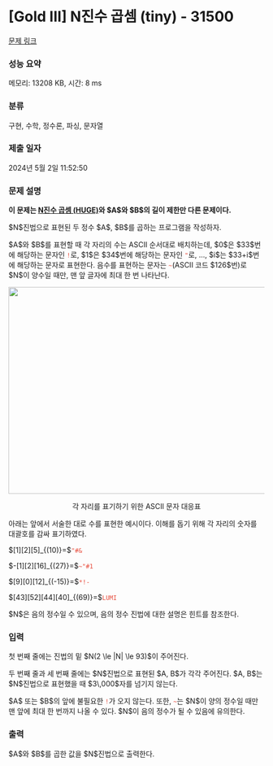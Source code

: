 # [Gold III] N진수 곱셈 (tiny) - 31500 

[문제 링크](https://www.acmicpc.net/problem/31500) 

### 성능 요약

메모리: 13208 KB, 시간: 8 ms

### 분류

구현, 수학, 정수론, 파싱, 문자열

### 제출 일자

2024년 5월 2일 11:52:50

### 문제 설명

<p><strong>이 문제는 <a href="/problem/31505">N진수 곱셈 (HUGE)</a>와 $A$와 $B$의 길이 제한만 다른 문제이다.</strong></p>

<p>$N$진법으로 표현된 두 정수 $A$, $B$를 곱하는 프로그램을 작성하자.</p>

<p>$A$와 $B$를 표현할 때 각 자리의 수는 ASCII 순서대로 배치하는데, $0$은 $33$번에 해당하는 문자인 <span data-darkreader-inline-color="" style="color: rgb(231, 76, 60); --darkreader-inline-color: #e95849;"><code>!</code></span>로, $1$은 $34$번에 해당하는 문자인 <span data-darkreader-inline-color="" style="color: rgb(231, 76, 60); --darkreader-inline-color: #e95849;"><code>"</code></span>로, ..., $i$는 $33+i$번에 해당하는 문자로 표현한다. 음수를 표현하는 문자는 <span data-darkreader-inline-color="" style="color: rgb(231, 76, 60); --darkreader-inline-color: #e95849;"><code>~</code></span>(ASCII 코드 $126$번)로 $N$이 양수일 때만, 맨 앞 글자에 최대 한 번 나타난다.</p>

<p style="display:flex;flex-direction:row;justify-content:center;"><img alt="" src="" style="width: 720px; height: 407px;"></p>

<p style="display:flex;flex-direction:row;justify-content:center;">각 자리를 표기하기 위한 ASCII 문자 대응표</p>

<p> 아래는 앞에서 서술한 대로 수를 표현한 예시이다. 이해를 돕기 위해 각 자리의 숫자를 대괄호를 감싸 표기하였다.</p>

<p>$[1][2][5]_{(10)}=$<span data-darkreader-inline-color="" style="color: rgb(231, 76, 60); --darkreader-inline-color: #e95849;"><code>"#&</code></span></p>

<p>$-[1][2][16]_{(27)}=$<span data-darkreader-inline-color="" style="color: rgb(231, 76, 60); --darkreader-inline-color: #e95849;"><code>~"#1</code></span></p>

<p>$[9][0][12]_{(-15)}=$<span data-darkreader-inline-color="" style="color: rgb(231, 76, 60); --darkreader-inline-color: #e95849;"><code>*!-</code></span></p>

<p>$[43][52][44][40]_{(69)}=$<span data-darkreader-inline-color="" style="color: rgb(231, 76, 60); --darkreader-inline-color: #e95849;"><code>LUMI</code></span></p>

<p>$N$은 음의 정수일 수 있으며, 음의 정수 진법에 대한 설명은 힌트를 참조한다.</p>

### 입력 

 <p>첫 번째 줄에는 진법의 밑 $N(2 \le |N| \le 93)$이 주어진다.</p>

<p>두 번째 줄과 세 번째 줄에는 $N$진법으로 표현된 $A, B$가 각각 주어진다. $A, B$는 $N$진법으로 표현했을 때 $3\,000$자를 넘기지 않는다.</p>

<p>$A$ 또는 $B$의 앞에 불필요한 <span data-darkreader-inline-color="" style="color: rgb(231, 76, 60); --darkreader-inline-color: #e95849;"><code>!</code></span>가 오지 않는다. 또한, <span data-darkreader-inline-color="" style="color: rgb(231, 76, 60); --darkreader-inline-color: #e95849;"><code>~</code></span>는 $N$이 양의 정수일 때만 맨 앞에 최대 한 번까지 나올 수 있다. $N$이 음의 정수가 될 수 있음에 유의한다.</p>

### 출력 

 <p>$A$와 $B$를 곱한 값을 $N$진법으로 출력한다.</p>

